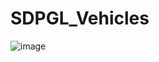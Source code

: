 # SDPGL_Vehicles

![image](https://user-images.githubusercontent.com/48093509/206877805-c8e90ac6-2bea-42e3-923c-7e63629442a2.png)
